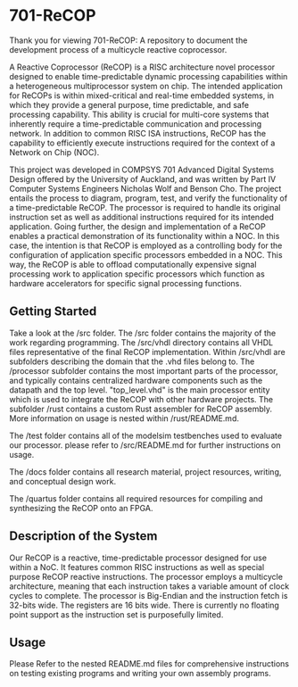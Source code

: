 # 701-ReCOP
Thank you for viewing 701-ReCOP: A repository to document the development process of a multicycle reactive coprocessor.

A Reactive Coprocessor (ReCOP) is a RISC architecture novel processor designed to enable time-predictable dynamic processing capabilities within a heterogeneous multiprocessor system on chip. The intended application for ReCOPs is within mixed-critical and real-time embedded systems, in which they provide a general purpose, time predictable, and safe processing capability. This ability is crucial for multi-core systems that inherently require a time-predictable communication and processing network. In addition to common RISC ISA instructions, ReCOP has the capability to efficiently execute instructions required for the context of a Network on Chip (NOC).


This project was developed in COMPSYS 701 Advanced Digital Systems Design offered by the University of Auckland, and was written by Part IV Computer Systems Engineers Nicholas Wolf and Benson Cho. The project entails the process to diagram, program, test, and verify the functionality of a time-predictable ReCOP. The processor is required to handle its original instruction set as well as additional instructions required for its intended application. Going further, the design and implementation of a ReCOP enables a practical demonstration of its functionality within a NOC. In this case, the intention is that ReCOP is employed as a controlling body for the configuration of application specific processors embedded in a NOC. This way, the ReCOP is able to offload computationally expensive signal processing work to application specific processors which function as hardware accelerators for specific signal processing functions. 


## Getting Started
Take a look at the /src folder. The /src folder contains the majority of the work regarding programming. The /src/vhdl directory contains all VHDL files representative of the final ReCOP implementation. Within /src/vhdl are subfolders describing the domain that the .vhd files belong to. The /processor subfolder contains the most important parts of the processor, and typically contains centralized hardware components such as the datapath and the top level. "top_level.vhd" is the main processor entity which is used to integrate the ReCOP with other hardware projects. The subfolder /rust contains a custom Rust assembler for ReCOP assembly. More information on usage is nested within /rust/README.md.

The /test folder contains all of the modelsim testbenches used to evaluate our processor. please refer to /src/README.md for further instructions on usage.

The /docs folder contains all research material, project resources, writing, and conceptual design work.

The /quartus folder contains all required resources for compiling and synthesizing the ReCOP onto an FPGA.

## Description of the System
Our ReCOP is a reactive, time-predictable processor designed for use within a NoC. It features common RISC instructions as well as special purpose ReCOP reactive instructions. The processor employs a multicycle architecture, meaning that each instruction takes a variable amount of clock cycles to complete. The processor is Big-Endian and the instruction fetch is 32-bits wide. The registers are 16 bits wide. There is currently no floating point support as the instruction set is purposefully limited.

## Usage
Please Refer to the nested README.md files for comprehensive instructions on testing existing programs and writing your own assembly programs.



